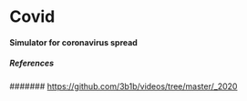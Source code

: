 # Covid

#### Simulator for coronavirus spread

##### References

####### https://github.com/3b1b/videos/tree/master/_2020
